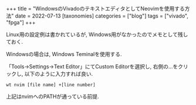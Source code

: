 +++
title = "WindowsのVivadoのテキストエディタとしてNeovimを使用する方法"
date = 2022-07-13
[taxonomies]
categories = ["blog"]
tags = ["vivado", "fpga"]
+++

Linux用の設定例は書かれているが, Windows用がなかったのでメモとして残しておく.

Windowsの場合は, Windows Teminalを使用する.

「Tools→Settings→Text Editor」にてCustom Editorを選択し, 右側の…をクリックし, 以下のように入力すれば良い.

```
wt nvim [file name] +[line number]
```

上記はnvimへのPATHが通っている前提.

